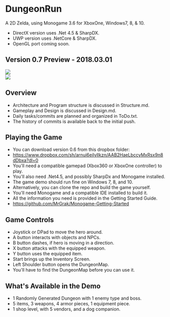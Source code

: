 # DungeonRun
A 2D Zelda, using Monogame 3.6 for XboxOne, Windows7, 8, & 10.  
+ DirectX version uses .Net 4.5 & SharpDX.  
+ UWP version uses .NetCore & SharpDX.  
+ OpenGL port coming soon.  



## Version 0.7 Preview - 2018.03.01    
![](https://github.com/MrGrak/DungeonRun/blob/master/Gifs/DungeonRun0p7preview1.gif)  
![](https://github.com/MrGrak/DungeonRun/blob/master/Gifs/0p7KeyRooms.gif)   
 
 
## Overview  
+ Architecture and Program structure is discussed in Structure.md.
+ Gameplay and Design is discussed in Design.md.
+ Daily tasks/commits are planned and organized in ToDo.txt.
+ The history of commits is available back to the initial push.


## Playing the Game
+ You can download version 0.6 from this dropbox folder:
+ https://www.dropbox.com/sh/arnui6eilyllkzn/AAB2HaeLbccyMxRsx9n8dDbxa?dl=0
+ You'll need a compatible gamepad (Xbox360 or XboxOne controller) to play.
+ You'll also need .Net4.5, and possibly SharpDx and Monogame installed.
+ The game demo should run fine on Windows 7, 8, and 10.
+ Alternatively, you can clone the repo and build the game yourself.
+ You'll need Monogame and a compatible IDE installed to build it.
+ All the information you need is provided in the Getting Started Guide.
+ https://github.com/MrGrak/Monogame-Getting-Started


## Game Controls
+ Joystick or DPad to move the hero around.
+ A button interacts with objects and NPCs.
+ B button dashes, if hero is moving in a direction.
+ X button attacks with the equipped weapon.
+ Y button uses the equipped item.
+ Start brings up the Inventory Screen.
+ Left Shoulder button opens the DungeonMap.
+ You'll have to find the DungeonMap before you can use it.


## What's Available in the Demo
+ 1 Randomly Generated Dungeon with 1 enemy type and boss.
+ 5 items, 3 weapons, 4 armor pieces, 1 equipment piece.
+ 1 shop level, with 5 vendors, and a dog companion.